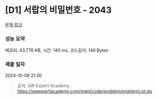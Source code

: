 # [D1] 서랍의 비밀번호 - 2043 

[문제 링크](https://swexpertacademy.com/main/code/problem/problemDetail.do?contestProbId=AV5QJ_8KAx8DFAUq) 

### 성능 요약

메모리: 43,776 KB, 시간: 140 ms, 코드길이: 146 Bytes

### 제출 일자

2024-10-09 21:30



> 출처: SW Expert Academy, https://swexpertacademy.com/main/code/problem/problemList.do